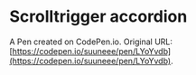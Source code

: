 # Scrolltrigger accordion

A Pen created on CodePen.io. Original URL: [https://codepen.io/suuneee/pen/LYoYvdb](https://codepen.io/suuneee/pen/LYoYvdb).

